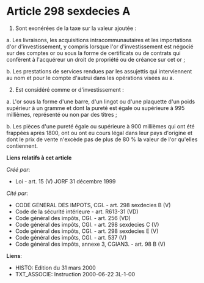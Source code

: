 # Article 298 sexdecies A

1. Sont exonérées de la taxe sur la valeur ajoutée :

a. Les livraisons, les acquisitions intracommunautaires et les importations d'or d'investissement, y compris lorsque l'or
d'investissement est négocié sur des comptes or ou sous la forme de certificats ou de contrats qui confèrent à l'acquéreur un
droit de propriété ou de créance sur cet or ;

b. Les prestations de services rendues par les assujettis qui interviennent au nom et pour le compte d'autrui dans les
opérations visées au a.

2. Est considéré comme or d'investissement :

a. L'or sous la forme d'une barre, d'un lingot ou d'une plaquette d'un poids supérieur à un gramme et dont la pureté est
égale ou supérieure à 995 millièmes, représenté ou non par des titres ;

b. Les pièces d'une pureté égale ou supérieure à 900 millièmes qui ont été frappées après 1800, ont ou ont eu cours légal
dans leur pays d'origine et dont le prix de vente n'excède pas de plus de 80 % la valeur de l'or qu'elles contiennent.

**Liens relatifs à cet article**

_Créé par_:

  - Loi - art. 15 (V) JORF 31 décembre 1999

_Cité par_:

  - CODE GENERAL DES IMPOTS, CGI. - art. 298 sexdecies B (V)
  - Code de la sécurité intérieure - art. R613-31 (VD)
  - Code général des impôts, CGI. - art. 256 (VD)
  - Code général des impôts, CGI. - art. 298 sexdecies C (V)
  - Code général des impôts, CGI. - art. 298 sexdecies E (V)
  - Code général des impôts, CGI. - art. 537 (V)
  - Code général des impôts, annexe 3, CGIAN3. - art. 98 B (V)

**Liens**:

  - HISTO: Edition du 31 mars 2000
  - TXT_ASSOCIE: Instruction 2000-06-22 3L-1-00
